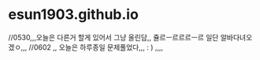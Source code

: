 # esun1903.github.io

//0530,,,오늘은 다른거 할게 있어서 그냥 올린담,, 쥴르ㅡ르르르ㅡ르 일단 알바다녀오겠ㅇ,,,
//0602 ,, 오늘은 하루종일 문제풀었다,,, : ) ,,,, 
